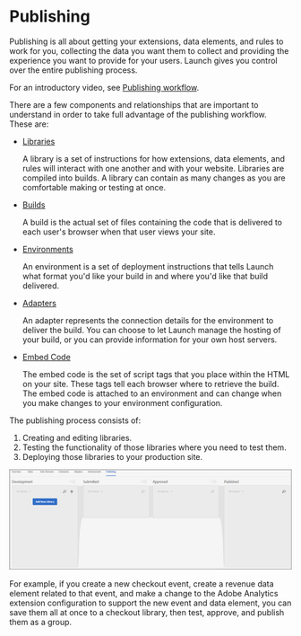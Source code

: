 # Publishing

Publishing is all about getting your extensions, data elements, and rules to work for you, collecting the data you want them to collect and providing the experience you want to provide for your users. Launch gives you control over the entire publishing process.

For an introductory video, see [Publishing workflow](https://github.com/Adobe-Marketing-Cloud/reactor-user-docs/tree/67a59a7519514467a713016adfe46d999fe330d8/publishing/videos.md).

There are a few components and relationships that are important to understand in order to take full advantage of the publishing workflow. These are:

* [Libraries](https://github.com/Adobe-Marketing-Cloud/reactor-user-docs/tree/67a59a7519514467a713016adfe46d999fe330d8/publishing/library.md)

  A library is a set of instructions for how extensions, data elements, and rules will interact with one another and with your website. Libraries are compiled into builds. A library can contain as many changes as you are comfortable making or testing at once.

* [Builds](https://github.com/Adobe-Marketing-Cloud/reactor-user-docs/tree/67a59a7519514467a713016adfe46d999fe330d8/publishing/build.md)

  A build is the actual set of files containing the code that is delivered to each user's browser when that user views your site.

* [Environments](https://github.com/Adobe-Marketing-Cloud/reactor-user-docs/tree/67a59a7519514467a713016adfe46d999fe330d8/publishing/environment-overview.md)

  An environment is a set of deployment instructions that tells Launch what format you'd like your build in and where you'd like that build delivered.

* [Adapters](https://github.com/Adobe-Marketing-Cloud/reactor-user-docs/tree/67a59a7519514467a713016adfe46d999fe330d8/publishing/adapter.md)

  An adapter represents the connection details for the environment to deliver the build. You can choose to let Launch manage the hosting of your build, or you can provide information for your own host servers.

* [Embed Code](https://github.com/Adobe-Marketing-Cloud/reactor-user-docs/tree/67a59a7519514467a713016adfe46d999fe330d8/publishing/environment-overview.md)

  The embed code is the set of script tags that you place within the HTML on your site. These tags tell each browser where to retrieve the build. The embed code is attached to an environment and can change when you make changes to your environment configuration.

The publishing process consists of:

1. Creating and editing libraries.
2. Testing the functionality of those libraries where you need to test them.
3. Deploying those libraries to your production site.

![](../.gitbook/assets/publishing.jpg)

For example, if you create a new checkout event, create a revenue data element related to that event, and make a change to the Adobe Analytics extension configuration to support the new event and data element, you can save them all at once to a checkout library, then test, approve, and publish them as a group.

